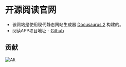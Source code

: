 # 开源阅读官网

* 该网站是使用现代静态网站生成器 [Docusaurus 2](https://docusaurus.io/) 构建的。
* 阅读APP项目地址 - [Github](https://github.com/gedoor/legado)

## 贡献

![Alt](https://repobeats.axiom.co/api/embed/b9b66434e3d3f5cead30df0bdfde0f62ecef5865.svg "Repobeats analytics image")